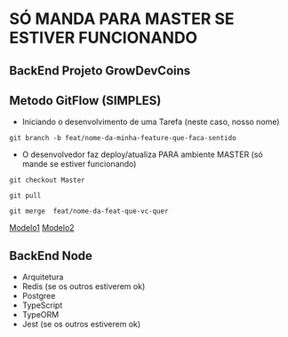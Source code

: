 # SÓ MANDA PARA MASTER SE ESTIVER FUNCIONANDO

## BackEnd Projeto GrowDevCoins

## Metodo GitFlow (SIMPLES)

- Iniciando o desenvolvimento de uma Tarefa (neste caso, nosso nome)

```
git branch -b feat/nome-da-minha-feature-que-faca-sentido
```

- O desenvolvedor faz deploy/atualiza PARA ambiente MASTER (só mande se estiver funcionando)

```
git checkout Master

git pull

git merge  feat/nome-da-feat-que-vc-quer
```

[Modelo1](https://cbr.atlassian.net/wiki/spaces/DES/pages/1251606580/Git+Flow)
[Modelo2](https://cbr.atlassian.net/wiki/spaces/ADA/pages/72744961/Padr+o+de+Desenvolvimento)

## BackEnd Node

- Arquitetura
- Redis (se os outros estiverem ok)
- Postgree
- TypeScript
- TypeORM
- Jest (se os outros estiverem ok)
